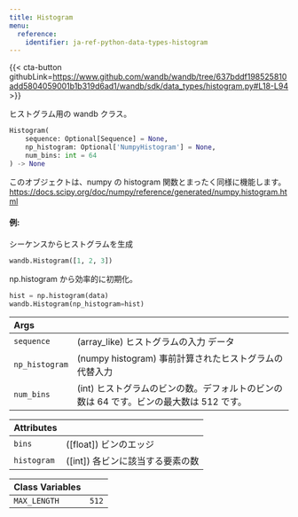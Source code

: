 ```yaml
---
title: Histogram
menu:
  reference:
    identifier: ja-ref-python-data-types-histogram
---
```


{{< cta-button githubLink=https://www.github.com/wandb/wandb/tree/637bddf198525810add5804059001b1b319d6ad1/wandb/sdk/data_types/histogram.py#L18-L94 >}}

ヒストグラム用の wandb クラス。

```python
Histogram(
    sequence: Optional[Sequence] = None,
    np_histogram: Optional['NumpyHistogram'] = None,
    num_bins: int = 64
) -> None
```

このオブジェクトは、numpy の histogram 関数とまったく同様に機能します。
https://docs.scipy.org/doc/numpy/reference/generated/numpy.histogram.html

#### 例:

シーケンスからヒストグラムを生成

```python
wandb.Histogram([1, 2, 3])
```

np.histogram から効率的に初期化。

```python
hist = np.histogram(data)
wandb.Histogram(np_histogram=hist)
```

| Args |  |
| :--- | :--- |
| `sequence` | (array_like) ヒストグラムの入力 データ |
| `np_histogram` | (numpy histogram) 事前計算されたヒストグラムの代替入力 |
| `num_bins` | (int) ヒストグラムのビンの数。デフォルトのビンの数は 64 です。ビンの最大数は 512 です。 |

| Attributes |  |
| :--- | :--- |
| `bins` | ([float]) ビンのエッジ |
| `histogram` | ([int]) 各ビンに該当する要素の数 |

| Class Variables |  |
| :--- | :--- |
| `MAX_LENGTH`<a id="MAX_LENGTH"></a> | `512` |
